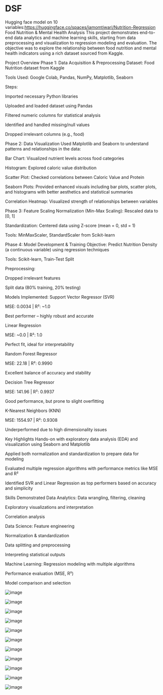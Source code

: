 # DSF 
Hugging face model on 10 variables:https://huggingface.co/spaces/iamomtiwari/Nutrition-Regression
Food Nutrition & Mental Health Analysis
This project demonstrates end-to-end data analytics and machine learning skills, starting from data preprocessing and visualization to regression modeling and evaluation. The objective was to explore the relationship between food nutrition and mental health indicators using a rich dataset sourced from Kaggle.

Project Overview
Phase 1: Data Acquisition & Preprocessing
Dataset: Food Nutrition dataset from Kaggle

Tools Used: Google Colab, Pandas, NumPy, Matplotlib, Seaborn

Steps:

Imported necessary Python libraries

Uploaded and loaded dataset using Pandas

Filtered numeric columns for statistical analysis

Identified and handled missing/null values

Dropped irrelevant columns (e.g., food)

Phase 2: Data Visualization
Used Matplotlib and Seaborn to understand patterns and relationships in the data:

Bar Chart: Visualized nutrient levels across food categories

Histogram: Explored caloric value distribution

Scatter Plot: Checked correlations between Caloric Value and Protein

Seaborn Plots: Provided enhanced visuals including bar plots, scatter plots, and histograms with better aesthetics and statistical summaries

Correlation Heatmap: Visualized strength of relationships between variables

Phase 3: Feature Scaling
Normalization (Min-Max Scaling): Rescaled data to [0, 1]

Standardization: Centered data using Z-score (mean = 0, std = 1)

Tools: MinMaxScaler, StandardScaler from Scikit-learn

Phase 4: Model Development & Training
Objective: Predict Nutrition Density (a continuous variable) using regression techniques

Tools: Scikit-learn, Train-Test Split

Preprocessing:

Dropped irrelevant features

Split data (80% training, 20% testing)

Models Implemented:
Support Vector Regressor (SVR)

MSE: 0.0034 | R²: ~1.0

Best performer – highly robust and accurate

Linear Regression

MSE: ~0.0 | R²: 1.0

Perfect fit, ideal for interpretability

Random Forest Regressor

MSE: 22.18 | R²: 0.9990

Excellent balance of accuracy and stability

Decision Tree Regressor

MSE: 141.96 | R²: 0.9937

Good performance, but prone to slight overfitting

K-Nearest Neighbors (KNN)

MSE: 1554.97 | R²: 0.9308

Underperformed due to high dimensionality issues

Key Highlights
Hands-on with exploratory data analysis (EDA) and visualization using Seaborn and Matplotlib

Applied both normalization and standardization to prepare data for modeling

Evaluated multiple regression algorithms with performance metrics like MSE and R²

Identified SVR and Linear Regression as top performers based on accuracy and simplicity

Skills Demonstrated
Data Analytics:
Data wrangling, filtering, cleaning

Exploratory visualizations and interpretation

Correlation analysis

Data Science:
Feature engineering

Normalization & standardization

Data splitting and preprocessing

Interpreting statistical outputs

Machine Learning:
Regression modeling with multiple algorithms

Performance evaluation (MSE, R²)

Model comparison and selection

![image](https://github.com/user-attachments/assets/8f3459ee-d6e3-41f5-9552-d2a63fbe59ae)


![image](https://github.com/user-attachments/assets/8de09aa5-292a-43fa-8187-9672a156a72b)


![image](https://github.com/user-attachments/assets/8fe0cc79-af89-4b4f-86f4-62c8051bb7a8)


![image](https://github.com/user-attachments/assets/d25b88b1-0648-4626-bedb-f8c5b1fbf59d)


![image](https://github.com/user-attachments/assets/e3609a3c-f50e-4027-b1b0-1e076fa1b87e)


![image](https://github.com/user-attachments/assets/4527df8e-616c-4b42-874e-b30ca8e1f28e)


![image](https://github.com/user-attachments/assets/1b5663b6-a670-43e3-a851-03cc14406c56)


![image](https://github.com/user-attachments/assets/b4ffea4e-5bce-4fbb-bb28-97c8abd8738b)


![image](https://github.com/user-attachments/assets/1a1a6752-8837-4975-a620-4ea0b0b356fb)


![image](https://github.com/user-attachments/assets/0fe905ac-997a-4d8d-91d6-4f03eae819e4)


![image](https://github.com/user-attachments/assets/c58a930a-7c17-4401-8671-7120c5f0a7b8)


